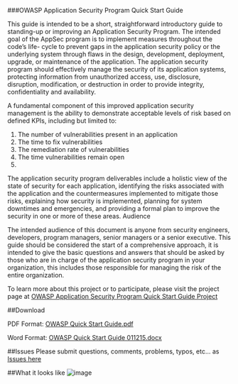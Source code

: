 ###OWASP Application Security Program Quick Start Guide

This guide is intended to be a short, straightforward introductory guide to standing-up or improving an Application Security Program. The intended goal of the AppSec program is to implement measures throughout the code’s life- cycle to prevent gaps in the application security policy or the underlying system through flaws in the design, development, deployment, upgrade, or maintenance of the application.
The application security program should effectively manage the security of its application systems, protecting information from unauthorized access, use, disclosure, disruption, modification, or destruction in order to provide integrity, confidentiality and availability.

A fundamental component of this improved application security management is the ability to demonstrate acceptable levels of risk based on defined KPIs, including but limited to:

1. The number of vulnerabilities present in an application
2. The time to fix vulnerabilities
3. The remediation rate of vulnerabilities
4. The time vulnerabilities remain open
5. 
The application security program deliverables include a holistic view of the state of security for each application, identifying the risks associated with the application and the countermeasures implemented to mitigate those risks, explaining how security is implemented, planning for system downtimes and emergencies, and providing a formal plan to improve the security in one or more of these areas.
Audience

The intended audience of this document is anyone from security engineers, developers, program managers, senior managers or a senior executive. This guide should be considered the start of a comprehensive approach, it is intended to give the basic questions and answers that should be asked by those who are in charge of the application security program in your organization, this includes those responsible for managing the risk of the entire organization.

To learn more about this project or to participate, please visit the project page at
[OWASP Application Security Program Quick Start Guide Project](https://www.owasp.org/index.php/OWASP_Application_Security_Program_Quick_Start_Guide_Project)

##Download

PDF Format: [OWASP Quick Start Guide.pdf](https://github.com/OWASP/Quick-Start-Guide/blob/master/OWASP%20Quick%20Start%20Guide.pdf?raw=true)

Word Format: [OWASP Quick Start Guide 011215.docx](https://github.com/OWASP/Quick-Start-Guide/blob/master/OWASP%20Quick%20Start%20Guide%20011215.docx)

##Issues
Please submit questions, comments, problems, typos, etc... as [Issues here](https://github.com/OWASP/Quick-Start-Guide/issues)


##What it looks like
![image](https://cloud.githubusercontent.com/assets/656739/5714046/34db0f7c-9abb-11e4-9a0d-3d6ca5e8d9c7.png)
